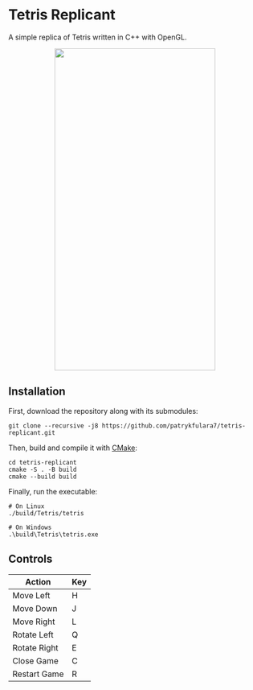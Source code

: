 # Tetris Replicant

A simple replica of Tetris written in C++ with OpenGL.

<p align="center">
	<img width="320" height="640" src="https://imgur.com/tpitYAX.png">
</p>

## Installation

First, download the repository along with its submodules:
```
git clone --recursive -j8 https://github.com/patrykfulara7/tetris-replicant.git
```

Then, build and compile it with [CMake](https://github.com/Kitware/CMake):
```
cd tetris-replicant
cmake -S . -B build
cmake --build build
```

Finally, run the executable:
```
# On Linux
./build/Tetris/tetris

# On Windows
.\build\Tetris\tetris.exe
```

## Controls

| Action         | Key   |
|----------------|-------|
| Move Left      | H     |
| Move Down      | J     |
| Move Right     | L     |
| Rotate Left    | Q     |
| Rotate Right   | E     |
| Close Game     | C     |
| Restart Game   | R     |
